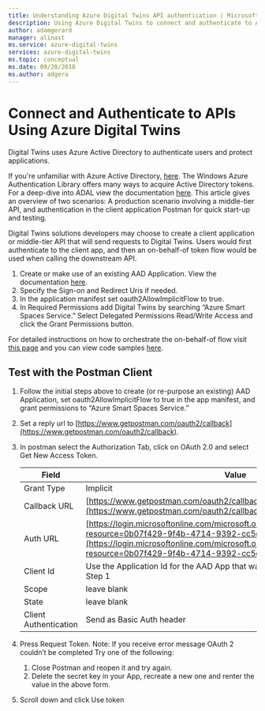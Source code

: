 ```yaml
---
title: Understanding Azure Digital Twins API authentication | Microsoft Docs
description: Using Azure Digital Twins to connect and authenticate to APIs
author: adamgerard
manager: alinast
ms.service: azure-digital-twins
services: azure-digital-twins
ms.topic: conceptual
ms.date: 09/20/2018
ms.author: adgera
---
```


# Connect and Authenticate to APIs Using Azure Digital Twins

Digital Twins uses Azure Active Directory to authenticate users and protect applications.

If you're unfamiliar with Azure Active Directory, [here](https://docs.microsoft.com/en-us/azure/active-directory/develop/azure-ad-developers-guide). The Windows Azure Authentication Library offers many ways to acquire Active Directory tokens. For a deep-dive into ADAL view the documentation [here](https://github.com/AzureAD/azure-activedirectory-library-for-dotnet/wiki). This article gives an overview of two scenarios: A production scenario involving a middle-tier API, and authentication in the client application Postman for quick start-up and testing.

Digital Twins solutions developers may choose to create a client application or middle-tier API that will send requests to Digital Twins. Users would first authenticate to the client app, and then an on-behalf-of token flow would be used when calling the downstream API.

1. Create or make use of an existing AAD Application. View the documentation [here](https://docs.microsoft.com/en-us/azure/active-directory/develop/quickstart-v1-integrate-apps-with-azure-ad).
1. Specify the Sign-on and Redirect Uris if needed.
1. In the application manifest set oauth2AllowImplicitFlow to true.
1. In Required Permissions add Digital Twins by searching “Azure Smart Spaces Service.” Select Delegated Permissions Read/Write Access and click the Grant Permissions button.

For detailed instructions on how to orchestrate the on-behalf-of flow visit [this page](https://docs.microsoft.com/en-us/azure/active-directory/develop/v2-oauth2-on-behalf-of-flow) and you can view code samples [here](https://azure.microsoft.com/en-us/resources/samples/active-directory-dotnet-webapi-onbehalfof/).

## Test with the Postman Client

1. Follow the initial steps above to create (or re-purpose an existing) AAD Application, set oauth2AllowImplicitFlow to true in the app manifest, and grant permissions to “Azure Smart Spaces Service.”
1. Set a reply url to [https://www.getpostman.com/oauth2/callback](https://www.getpostman.com/oauth2/callback).
1. In postman select the Authorization Tab, click on OAuth 2.0 and select Get New Access Token.

    |**Field**  |**Value** |
    |---------|---------|
    | Grant Type | Implicit |
    | Callback URL | [https://www.getpostman.com/oauth2/callback](https://www.getpostman.com/oauth2/callback) |
    | Auth URL | [https://login.microsoftonline.com/microsoft.onmicrosoft.com/oauth2/authorize?resource=0b07f429-9f4b-4714-9392-cc5e8e80c8b0](https://login.microsoftonline.com/microsoft.onmicrosoft.com/oauth2/authorize?resource=0b07f429-9f4b-4714-9392-cc5e8e80c8b0)
    | Client Id | Use the Application Id for the AAD App that was created or re-purposed from Step 1 |
    | Scope | leave blank |
    | State | leave blank |
    | Client Authentication | Send as Basic Auth header |

1. Press Request Token. Note: If you receive error message OAuth 2 couldn’t be completed Try one of the following:
    1. Close Postman and reopen it and try again.
    1. Delete the secret key in your App, recreate a new one and renter the value in the above form.
1. Scroll down and click Use token
